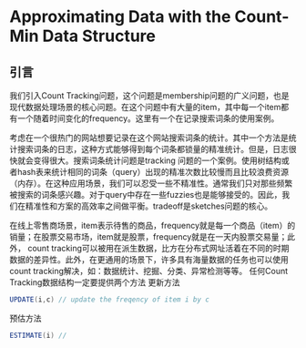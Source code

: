 # Approximating Data with the Count-Min Data Structure

## 引言

我们引入Count Tracking问题，这个问题是membership问题的广义问题，也是现代数据处理场景的核心问题。在这个问题中有大量的item，其中每一个item都有一个随着时间变化的frequency。这里有一个在记录搜索词条的使用案例。

考虑在一个很热门的网站想要记录在这个网站搜索词条的统计。其中一个方法是统计搜索词条的日志，这种方式能够得到每个词条都锁量的精准统计。但是，日志很快就会变得很大。搜索词条统计问题是tracking 问题的一个案例。使用树结构或者hash表来统计相同的词条（query）出现的精准次数比较慢而且比较浪费资源（内存）。在这种应用场景，我们可以忍受一些不精准性。通常我们只对那些频繁被搜索的词条感兴趣。对于query中存在一些fuzzies也是能够接受的。因此，我们在精准性和方案的高效率之间做平衡。tradeoff是sketches问题的核心。

在线上零售商场景，item表示待售的商品，frequency就是每一个商品（item）的销量；在股票交易市场，item就是股票，frequency就是在一天内股票交易量；此外， count tracking可以被用在派生数据，比方在分布式网址活着在不同的时期数据的差异性。此外，在更通用的场景下，许多具有海量数据的任务也可以使用count tracking解决，如：数据统计、挖掘、分类、异常检测等等。
任何Count Tracking数据结构一定要提供两个方法
更新方法
```java
UPDATE(i,c) // update the freqency of item i by c
```
预估方法
```java
ESTIMATE(i) // 
```

